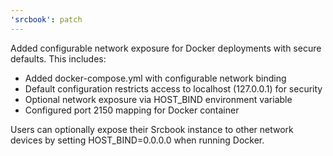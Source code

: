 ```yaml
---
'srcbook': patch
---
```


Added configurable network exposure for Docker deployments with secure defaults. This includes:

- Added docker-compose.yml with configurable network binding
- Default configuration restricts access to localhost (127.0.0.1) for security
- Optional network exposure via HOST_BIND environment variable
- Configured port 2150 mapping for Docker container

Users can optionally expose their Srcbook instance to other network devices by setting HOST_BIND=0.0.0.0 when running Docker.